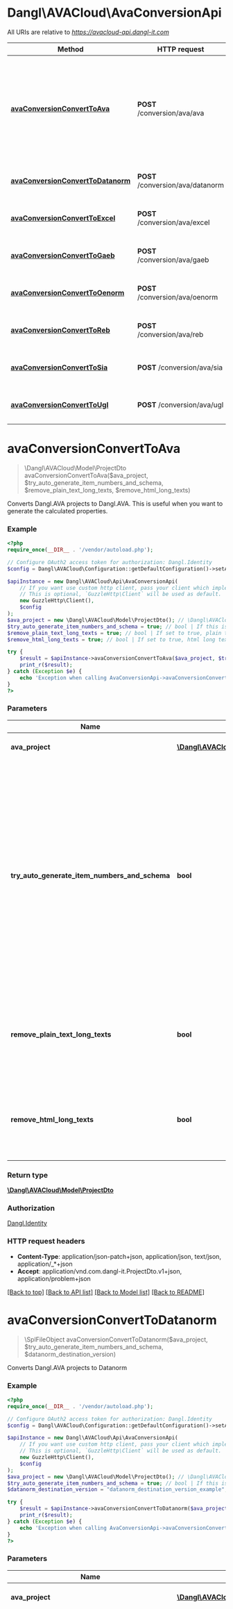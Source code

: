 # Dangl\AVACloud\AvaConversionApi

All URIs are relative to *https://avacloud-api.dangl-it.com*

Method | HTTP request | Description
------------- | ------------- | -------------
[**avaConversionConvertToAva**](AvaConversionApi.md#avaConversionConvertToAva) | **POST** /conversion/ava/ava | Converts Dangl.AVA projects to Dangl.AVA. This is useful when you want to generate the calculated properties.
[**avaConversionConvertToDatanorm**](AvaConversionApi.md#avaConversionConvertToDatanorm) | **POST** /conversion/ava/datanorm | Converts Dangl.AVA projects to Datanorm
[**avaConversionConvertToExcel**](AvaConversionApi.md#avaConversionConvertToExcel) | **POST** /conversion/ava/excel | Converts Dangl.AVA projects to Excel
[**avaConversionConvertToGaeb**](AvaConversionApi.md#avaConversionConvertToGaeb) | **POST** /conversion/ava/gaeb | Converts Dangl.AVA projects to GAEB
[**avaConversionConvertToOenorm**](AvaConversionApi.md#avaConversionConvertToOenorm) | **POST** /conversion/ava/oenorm | Converts Dangl.AVA projects to Oenorm
[**avaConversionConvertToReb**](AvaConversionApi.md#avaConversionConvertToReb) | **POST** /conversion/ava/reb | Converts Dangl.AVA projects to REB
[**avaConversionConvertToSia**](AvaConversionApi.md#avaConversionConvertToSia) | **POST** /conversion/ava/sia | Converts Dangl.AVA projects to SIA 451
[**avaConversionConvertToUgl**](AvaConversionApi.md#avaConversionConvertToUgl) | **POST** /conversion/ava/ugl | Converts Dangl.AVA projects to UGL


# **avaConversionConvertToAva**
> \Dangl\AVACloud\Model\ProjectDto avaConversionConvertToAva($ava_project, $try_auto_generate_item_numbers_and_schema, $remove_plain_text_long_texts, $remove_html_long_texts)

Converts Dangl.AVA projects to Dangl.AVA. This is useful when you want to generate the calculated properties.

### Example
```php
<?php
require_once(__DIR__ . '/vendor/autoload.php');

// Configure OAuth2 access token for authorization: Dangl.Identity
$config = Dangl\AVACloud\Configuration::getDefaultConfiguration()->setAccessToken('YOUR_ACCESS_TOKEN');

$apiInstance = new Dangl\AVACloud\Api\AvaConversionApi(
    // If you want use custom http client, pass your client which implements `GuzzleHttp\ClientInterface`.
    // This is optional, `GuzzleHttp\Client` will be used as default.
    new GuzzleHttp\Client(),
    $config
);
$ava_project = new \Dangl\AVACloud\Model\ProjectDto(); // \Dangl\AVACloud\Model\ProjectDto | The Dangl.AVA project
$try_auto_generate_item_numbers_and_schema = true; // bool | If this is set to true, AVACloud will try to generate item numbers and an item number schema automatically for the input project. The operation will not have any effect if either an item number schema is already present, or if any of the elements already has an item number.
$remove_plain_text_long_texts = true; // bool | If set to true, plain text long texts will be removed from the output to reduce response sizes
$remove_html_long_texts = true; // bool | If set to true, html long texts will be removed from the output to reduce response sizes

try {
    $result = $apiInstance->avaConversionConvertToAva($ava_project, $try_auto_generate_item_numbers_and_schema, $remove_plain_text_long_texts, $remove_html_long_texts);
    print_r($result);
} catch (Exception $e) {
    echo 'Exception when calling AvaConversionApi->avaConversionConvertToAva: ', $e->getMessage(), PHP_EOL;
}
?>
```

### Parameters

Name | Type | Description  | Notes
------------- | ------------- | ------------- | -------------
 **ava_project** | [**\Dangl\AVACloud\Model\ProjectDto**](../Model/ProjectDto.md)| The Dangl.AVA project |
 **try_auto_generate_item_numbers_and_schema** | **bool**| If this is set to true, AVACloud will try to generate item numbers and an item number schema automatically for the input project. The operation will not have any effect if either an item number schema is already present, or if any of the elements already has an item number. | [optional]
 **remove_plain_text_long_texts** | **bool**| If set to true, plain text long texts will be removed from the output to reduce response sizes | [optional]
 **remove_html_long_texts** | **bool**| If set to true, html long texts will be removed from the output to reduce response sizes | [optional]

### Return type

[**\Dangl\AVACloud\Model\ProjectDto**](../Model/ProjectDto.md)

### Authorization

[Dangl.Identity](../../README.md#Dangl.Identity)

### HTTP request headers

 - **Content-Type**: application/json-patch+json, application/json, text/json, application/_*+json
 - **Accept**: application/vnd.com.dangl-it.ProjectDto.v1+json, application/problem+json

[[Back to top]](#) [[Back to API list]](../../README.md#documentation-for-api-endpoints) [[Back to Model list]](../../README.md#documentation-for-models) [[Back to README]](../../README.md)

# **avaConversionConvertToDatanorm**
> \SplFileObject avaConversionConvertToDatanorm($ava_project, $try_auto_generate_item_numbers_and_schema, $datanorm_destination_version)

Converts Dangl.AVA projects to Datanorm

### Example
```php
<?php
require_once(__DIR__ . '/vendor/autoload.php');

// Configure OAuth2 access token for authorization: Dangl.Identity
$config = Dangl\AVACloud\Configuration::getDefaultConfiguration()->setAccessToken('YOUR_ACCESS_TOKEN');

$apiInstance = new Dangl\AVACloud\Api\AvaConversionApi(
    // If you want use custom http client, pass your client which implements `GuzzleHttp\ClientInterface`.
    // This is optional, `GuzzleHttp\Client` will be used as default.
    new GuzzleHttp\Client(),
    $config
);
$ava_project = new \Dangl\AVACloud\Model\ProjectDto(); // \Dangl\AVACloud\Model\ProjectDto | The Dangl.AVA project
$try_auto_generate_item_numbers_and_schema = true; // bool | If this is set to true, AVACloud will try to generate item numbers and an item number schema automatically for the input project. The operation will not have any effect if either an item number schema is already present, or if any of the elements already has an item number.
$datanorm_destination_version = "datanorm_destination_version_example"; // string | The Datanorm version to convert to. Defaults to V4.

try {
    $result = $apiInstance->avaConversionConvertToDatanorm($ava_project, $try_auto_generate_item_numbers_and_schema, $datanorm_destination_version);
    print_r($result);
} catch (Exception $e) {
    echo 'Exception when calling AvaConversionApi->avaConversionConvertToDatanorm: ', $e->getMessage(), PHP_EOL;
}
?>
```

### Parameters

Name | Type | Description  | Notes
------------- | ------------- | ------------- | -------------
 **ava_project** | [**\Dangl\AVACloud\Model\ProjectDto**](../Model/ProjectDto.md)| The Dangl.AVA project |
 **try_auto_generate_item_numbers_and_schema** | **bool**| If this is set to true, AVACloud will try to generate item numbers and an item number schema automatically for the input project. The operation will not have any effect if either an item number schema is already present, or if any of the elements already has an item number. | [optional]
 **datanorm_destination_version** | **string**| The Datanorm version to convert to. Defaults to V4. | [optional]

### Return type

[**\SplFileObject**](../Model/\SplFileObject.md)

### Authorization

[Dangl.Identity](../../README.md#Dangl.Identity)

### HTTP request headers

 - **Content-Type**: application/json-patch+json, application/json, text/json, application/_*+json
 - **Accept**: text/plain, application/json, text/json, application/problem+json

[[Back to top]](#) [[Back to API list]](../../README.md#documentation-for-api-endpoints) [[Back to Model list]](../../README.md#documentation-for-models) [[Back to README]](../../README.md)

# **avaConversionConvertToExcel**
> \SplFileObject avaConversionConvertToExcel($ava_project, $try_auto_generate_item_numbers_and_schema, $write_prices, $write_long_texts, $conversion_culture)

Converts Dangl.AVA projects to Excel

### Example
```php
<?php
require_once(__DIR__ . '/vendor/autoload.php');

// Configure OAuth2 access token for authorization: Dangl.Identity
$config = Dangl\AVACloud\Configuration::getDefaultConfiguration()->setAccessToken('YOUR_ACCESS_TOKEN');

$apiInstance = new Dangl\AVACloud\Api\AvaConversionApi(
    // If you want use custom http client, pass your client which implements `GuzzleHttp\ClientInterface`.
    // This is optional, `GuzzleHttp\Client` will be used as default.
    new GuzzleHttp\Client(),
    $config
);
$ava_project = new \Dangl\AVACloud\Model\ProjectDto(); // \Dangl\AVACloud\Model\ProjectDto | The Dangl.AVA project
$try_auto_generate_item_numbers_and_schema = true; // bool | If this is set to true, AVACloud will try to generate item numbers and an item number schema automatically for the input project. The operation will not have any effect if either an item number schema is already present, or if any of the elements already has an item number.
$write_prices = true; // bool | Defaults to true
$write_long_texts = true; // bool | Defaults to true
$conversion_culture = "conversion_culture_example"; // string | The culture that should be used for the conversion process, to have localized Excel files

try {
    $result = $apiInstance->avaConversionConvertToExcel($ava_project, $try_auto_generate_item_numbers_and_schema, $write_prices, $write_long_texts, $conversion_culture);
    print_r($result);
} catch (Exception $e) {
    echo 'Exception when calling AvaConversionApi->avaConversionConvertToExcel: ', $e->getMessage(), PHP_EOL;
}
?>
```

### Parameters

Name | Type | Description  | Notes
------------- | ------------- | ------------- | -------------
 **ava_project** | [**\Dangl\AVACloud\Model\ProjectDto**](../Model/ProjectDto.md)| The Dangl.AVA project |
 **try_auto_generate_item_numbers_and_schema** | **bool**| If this is set to true, AVACloud will try to generate item numbers and an item number schema automatically for the input project. The operation will not have any effect if either an item number schema is already present, or if any of the elements already has an item number. | [optional]
 **write_prices** | **bool**| Defaults to true | [optional]
 **write_long_texts** | **bool**| Defaults to true | [optional]
 **conversion_culture** | **string**| The culture that should be used for the conversion process, to have localized Excel files | [optional]

### Return type

[**\SplFileObject**](../Model/\SplFileObject.md)

### Authorization

[Dangl.Identity](../../README.md#Dangl.Identity)

### HTTP request headers

 - **Content-Type**: application/json-patch+json, application/json, text/json, application/_*+json
 - **Accept**: text/plain, application/json, text/json, application/problem+json

[[Back to top]](#) [[Back to API list]](../../README.md#documentation-for-api-endpoints) [[Back to Model list]](../../README.md#documentation-for-models) [[Back to README]](../../README.md)

# **avaConversionConvertToGaeb**
> \SplFileObject avaConversionConvertToGaeb($ava_project, $try_auto_generate_item_numbers_and_schema, $destination_gaeb_type, $target_exchange_phase_transform, $enforce_strict_offer_phase_long_text_output, $export_quantity_determination, $remove_unprintable_characters_from_texts, $force_include_descriptions, $treat_null_item_number_schema_as_invalid)

Converts Dangl.AVA projects to GAEB

### Example
```php
<?php
require_once(__DIR__ . '/vendor/autoload.php');

// Configure OAuth2 access token for authorization: Dangl.Identity
$config = Dangl\AVACloud\Configuration::getDefaultConfiguration()->setAccessToken('YOUR_ACCESS_TOKEN');

$apiInstance = new Dangl\AVACloud\Api\AvaConversionApi(
    // If you want use custom http client, pass your client which implements `GuzzleHttp\ClientInterface`.
    // This is optional, `GuzzleHttp\Client` will be used as default.
    new GuzzleHttp\Client(),
    $config
);
$ava_project = new \Dangl\AVACloud\Model\ProjectDto(); // \Dangl\AVACloud\Model\ProjectDto | The Dangl.AVA project
$try_auto_generate_item_numbers_and_schema = true; // bool | If this is set to true, AVACloud will try to generate item numbers and an item number schema automatically for the input project. The operation will not have any effect if either an item number schema is already present, or if any of the elements already has an item number.
$destination_gaeb_type = "destination_gaeb_type_example"; // string | Defaults to GAEB XML V3.2
$target_exchange_phase_transform = "target_exchange_phase_transform_example"; // string | Defaults to none, meaning no transformation will be done
$enforce_strict_offer_phase_long_text_output = true; // bool | Defaults to false. If this is enabled, exported long texts to GAEB XML that use text additions will be strictly schema compliant. If this is not enabled, any text that is marked to contain a text addition is exported in full to ensure that incorrectly used text additions are still preserved in the export.
$export_quantity_determination = true; // bool | Defaults to false. If this is enabled, quantities are exported in detail in GAEB XML targets via the 'QtyDeterm' (Quantity Determination, or Quantity Take Off) fields. To control this, you can set custom quantity calculations in the 'QuantityComponents' property of positions. Please see the entry for 'Quantity Determination' in the Dangl.AVA HowTo documentation section. Please be advised that enabling this might export data that was not intended to be exported, like internal quantity calculation details, depending on what data you put in the 'QuantityComponents' property.
$remove_unprintable_characters_from_texts = true; // bool | If this is enabled, unprintable characters are removed from text elements. Otherwise, the conversion might fail in case some text content contains characters that are not allowed in XML output formats. Defaults to true.
$force_include_descriptions = true; // bool | If this is enabled, all description elements like texts and execution descriptions will be output to the result. This is mostly only applicable to GAEB exports to phase 84 - Offer, which does typically not include descriptions.
$treat_null_item_number_schema_as_invalid = true; // bool | When exporting to GAEB, an item number schema is usually required. AVACloud will try to fix invalid item number schemas. With this setting, you can also tell AVACloud to treat a null value as invalid. Otherwise, null schemas will simply be ignored and not lead to any schema being generated. It is recommended to enable this option, but it is disabled by default for compatibility reasons.

try {
    $result = $apiInstance->avaConversionConvertToGaeb($ava_project, $try_auto_generate_item_numbers_and_schema, $destination_gaeb_type, $target_exchange_phase_transform, $enforce_strict_offer_phase_long_text_output, $export_quantity_determination, $remove_unprintable_characters_from_texts, $force_include_descriptions, $treat_null_item_number_schema_as_invalid);
    print_r($result);
} catch (Exception $e) {
    echo 'Exception when calling AvaConversionApi->avaConversionConvertToGaeb: ', $e->getMessage(), PHP_EOL;
}
?>
```

### Parameters

Name | Type | Description  | Notes
------------- | ------------- | ------------- | -------------
 **ava_project** | [**\Dangl\AVACloud\Model\ProjectDto**](../Model/ProjectDto.md)| The Dangl.AVA project |
 **try_auto_generate_item_numbers_and_schema** | **bool**| If this is set to true, AVACloud will try to generate item numbers and an item number schema automatically for the input project. The operation will not have any effect if either an item number schema is already present, or if any of the elements already has an item number. | [optional]
 **destination_gaeb_type** | **string**| Defaults to GAEB XML V3.2 | [optional]
 **target_exchange_phase_transform** | **string**| Defaults to none, meaning no transformation will be done | [optional]
 **enforce_strict_offer_phase_long_text_output** | **bool**| Defaults to false. If this is enabled, exported long texts to GAEB XML that use text additions will be strictly schema compliant. If this is not enabled, any text that is marked to contain a text addition is exported in full to ensure that incorrectly used text additions are still preserved in the export. | [optional]
 **export_quantity_determination** | **bool**| Defaults to false. If this is enabled, quantities are exported in detail in GAEB XML targets via the &#39;QtyDeterm&#39; (Quantity Determination, or Quantity Take Off) fields. To control this, you can set custom quantity calculations in the &#39;QuantityComponents&#39; property of positions. Please see the entry for &#39;Quantity Determination&#39; in the Dangl.AVA HowTo documentation section. Please be advised that enabling this might export data that was not intended to be exported, like internal quantity calculation details, depending on what data you put in the &#39;QuantityComponents&#39; property. | [optional]
 **remove_unprintable_characters_from_texts** | **bool**| If this is enabled, unprintable characters are removed from text elements. Otherwise, the conversion might fail in case some text content contains characters that are not allowed in XML output formats. Defaults to true. | [optional]
 **force_include_descriptions** | **bool**| If this is enabled, all description elements like texts and execution descriptions will be output to the result. This is mostly only applicable to GAEB exports to phase 84 - Offer, which does typically not include descriptions. | [optional]
 **treat_null_item_number_schema_as_invalid** | **bool**| When exporting to GAEB, an item number schema is usually required. AVACloud will try to fix invalid item number schemas. With this setting, you can also tell AVACloud to treat a null value as invalid. Otherwise, null schemas will simply be ignored and not lead to any schema being generated. It is recommended to enable this option, but it is disabled by default for compatibility reasons. | [optional]

### Return type

[**\SplFileObject**](../Model/\SplFileObject.md)

### Authorization

[Dangl.Identity](../../README.md#Dangl.Identity)

### HTTP request headers

 - **Content-Type**: application/json-patch+json, application/json, text/json, application/_*+json
 - **Accept**: text/plain, application/json, text/json, application/problem+json

[[Back to top]](#) [[Back to API list]](../../README.md#documentation-for-api-endpoints) [[Back to Model list]](../../README.md#documentation-for-models) [[Back to README]](../../README.md)

# **avaConversionConvertToOenorm**
> \SplFileObject avaConversionConvertToOenorm($ava_project, $try_auto_generate_item_numbers_and_schema, $destination_oenorm_type, $try_repair_project_structure, $skip_try_enforce_schema_compliant_xml_output, $remove_unprintable_characters_from_texts)

Converts Dangl.AVA projects to Oenorm

### Example
```php
<?php
require_once(__DIR__ . '/vendor/autoload.php');

// Configure OAuth2 access token for authorization: Dangl.Identity
$config = Dangl\AVACloud\Configuration::getDefaultConfiguration()->setAccessToken('YOUR_ACCESS_TOKEN');

$apiInstance = new Dangl\AVACloud\Api\AvaConversionApi(
    // If you want use custom http client, pass your client which implements `GuzzleHttp\ClientInterface`.
    // This is optional, `GuzzleHttp\Client` will be used as default.
    new GuzzleHttp\Client(),
    $config
);
$ava_project = new \Dangl\AVACloud\Model\ProjectDto(); // \Dangl\AVACloud\Model\ProjectDto | The Dangl.AVA project
$try_auto_generate_item_numbers_and_schema = true; // bool | If this is set to true, AVACloud will try to generate item numbers and an item number schema automatically for the input project. The operation will not have any effect if either an item number schema is already present, or if any of the elements already has an item number.
$destination_oenorm_type = "destination_oenorm_type_example"; // string | Defaults to Lv2015
$try_repair_project_structure = true; // bool | Defaults to false. If this is enabled, the converter will try to ensure that the project structure can be mapped to Oenorm. It might introduce additional group levels to ensure a compatible target
$skip_try_enforce_schema_compliant_xml_output = true; // bool | If this option is enabled, AVACloud will not attempt to force a schema-compliant Xml output for ÖNorm targets that are Xml based. By default, AVACloud will try to add required fields, even if no data is present, with sensible defaults. This behavior can be disabled with this option.
$remove_unprintable_characters_from_texts = true; // bool | If this is enabled, unprintable characters are removed from text elements. Otherwise, the conversion might fail in case some text content contains characters that are not allowed in XML output formats. Defaults to true.

try {
    $result = $apiInstance->avaConversionConvertToOenorm($ava_project, $try_auto_generate_item_numbers_and_schema, $destination_oenorm_type, $try_repair_project_structure, $skip_try_enforce_schema_compliant_xml_output, $remove_unprintable_characters_from_texts);
    print_r($result);
} catch (Exception $e) {
    echo 'Exception when calling AvaConversionApi->avaConversionConvertToOenorm: ', $e->getMessage(), PHP_EOL;
}
?>
```

### Parameters

Name | Type | Description  | Notes
------------- | ------------- | ------------- | -------------
 **ava_project** | [**\Dangl\AVACloud\Model\ProjectDto**](../Model/ProjectDto.md)| The Dangl.AVA project |
 **try_auto_generate_item_numbers_and_schema** | **bool**| If this is set to true, AVACloud will try to generate item numbers and an item number schema automatically for the input project. The operation will not have any effect if either an item number schema is already present, or if any of the elements already has an item number. | [optional]
 **destination_oenorm_type** | **string**| Defaults to Lv2015 | [optional]
 **try_repair_project_structure** | **bool**| Defaults to false. If this is enabled, the converter will try to ensure that the project structure can be mapped to Oenorm. It might introduce additional group levels to ensure a compatible target | [optional]
 **skip_try_enforce_schema_compliant_xml_output** | **bool**| If this option is enabled, AVACloud will not attempt to force a schema-compliant Xml output for ÖNorm targets that are Xml based. By default, AVACloud will try to add required fields, even if no data is present, with sensible defaults. This behavior can be disabled with this option. | [optional]
 **remove_unprintable_characters_from_texts** | **bool**| If this is enabled, unprintable characters are removed from text elements. Otherwise, the conversion might fail in case some text content contains characters that are not allowed in XML output formats. Defaults to true. | [optional]

### Return type

[**\SplFileObject**](../Model/\SplFileObject.md)

### Authorization

[Dangl.Identity](../../README.md#Dangl.Identity)

### HTTP request headers

 - **Content-Type**: application/json-patch+json, application/json, text/json, application/_*+json
 - **Accept**: text/plain, application/json, text/json, application/problem+json

[[Back to top]](#) [[Back to API list]](../../README.md#documentation-for-api-endpoints) [[Back to Model list]](../../README.md#documentation-for-models) [[Back to README]](../../README.md)

# **avaConversionConvertToReb**
> \SplFileObject avaConversionConvertToReb($ava_project, $try_auto_generate_item_numbers_and_schema, $destination_reb_type)

Converts Dangl.AVA projects to REB

### Example
```php
<?php
require_once(__DIR__ . '/vendor/autoload.php');

// Configure OAuth2 access token for authorization: Dangl.Identity
$config = Dangl\AVACloud\Configuration::getDefaultConfiguration()->setAccessToken('YOUR_ACCESS_TOKEN');

$apiInstance = new Dangl\AVACloud\Api\AvaConversionApi(
    // If you want use custom http client, pass your client which implements `GuzzleHttp\ClientInterface`.
    // This is optional, `GuzzleHttp\Client` will be used as default.
    new GuzzleHttp\Client(),
    $config
);
$ava_project = new \Dangl\AVACloud\Model\ProjectDto(); // \Dangl\AVACloud\Model\ProjectDto | The Dangl.AVA project
$try_auto_generate_item_numbers_and_schema = true; // bool | If this is set to true, AVACloud will try to generate item numbers and an item number schema automatically for the input project. The operation will not have any effect if either an item number schema is already present, or if any of the elements already has an item number.
$destination_reb_type = "destination_reb_type_example"; // string | Defaults to D11

try {
    $result = $apiInstance->avaConversionConvertToReb($ava_project, $try_auto_generate_item_numbers_and_schema, $destination_reb_type);
    print_r($result);
} catch (Exception $e) {
    echo 'Exception when calling AvaConversionApi->avaConversionConvertToReb: ', $e->getMessage(), PHP_EOL;
}
?>
```

### Parameters

Name | Type | Description  | Notes
------------- | ------------- | ------------- | -------------
 **ava_project** | [**\Dangl\AVACloud\Model\ProjectDto**](../Model/ProjectDto.md)| The Dangl.AVA project |
 **try_auto_generate_item_numbers_and_schema** | **bool**| If this is set to true, AVACloud will try to generate item numbers and an item number schema automatically for the input project. The operation will not have any effect if either an item number schema is already present, or if any of the elements already has an item number. | [optional]
 **destination_reb_type** | **string**| Defaults to D11 | [optional]

### Return type

[**\SplFileObject**](../Model/\SplFileObject.md)

### Authorization

[Dangl.Identity](../../README.md#Dangl.Identity)

### HTTP request headers

 - **Content-Type**: application/json-patch+json, application/json, text/json, application/_*+json
 - **Accept**: text/plain, application/json, text/json, application/problem+json

[[Back to top]](#) [[Back to API list]](../../README.md#documentation-for-api-endpoints) [[Back to Model list]](../../README.md#documentation-for-models) [[Back to README]](../../README.md)

# **avaConversionConvertToSia**
> \SplFileObject avaConversionConvertToSia($ava_project, $try_auto_generate_item_numbers_and_schema)

Converts Dangl.AVA projects to SIA 451

### Example
```php
<?php
require_once(__DIR__ . '/vendor/autoload.php');

// Configure OAuth2 access token for authorization: Dangl.Identity
$config = Dangl\AVACloud\Configuration::getDefaultConfiguration()->setAccessToken('YOUR_ACCESS_TOKEN');

$apiInstance = new Dangl\AVACloud\Api\AvaConversionApi(
    // If you want use custom http client, pass your client which implements `GuzzleHttp\ClientInterface`.
    // This is optional, `GuzzleHttp\Client` will be used as default.
    new GuzzleHttp\Client(),
    $config
);
$ava_project = new \Dangl\AVACloud\Model\ProjectDto(); // \Dangl\AVACloud\Model\ProjectDto | The Dangl.AVA project
$try_auto_generate_item_numbers_and_schema = true; // bool | If this is set to true, AVACloud will try to generate item numbers and an item number schema automatically for the input project. The operation will not have any effect if either an item number schema is already present, or if any of the elements already has an item number.

try {
    $result = $apiInstance->avaConversionConvertToSia($ava_project, $try_auto_generate_item_numbers_and_schema);
    print_r($result);
} catch (Exception $e) {
    echo 'Exception when calling AvaConversionApi->avaConversionConvertToSia: ', $e->getMessage(), PHP_EOL;
}
?>
```

### Parameters

Name | Type | Description  | Notes
------------- | ------------- | ------------- | -------------
 **ava_project** | [**\Dangl\AVACloud\Model\ProjectDto**](../Model/ProjectDto.md)| The Dangl.AVA project |
 **try_auto_generate_item_numbers_and_schema** | **bool**| If this is set to true, AVACloud will try to generate item numbers and an item number schema automatically for the input project. The operation will not have any effect if either an item number schema is already present, or if any of the elements already has an item number. | [optional]

### Return type

[**\SplFileObject**](../Model/\SplFileObject.md)

### Authorization

[Dangl.Identity](../../README.md#Dangl.Identity)

### HTTP request headers

 - **Content-Type**: application/json-patch+json, application/json, text/json, application/_*+json
 - **Accept**: text/plain, application/json, text/json, application/problem+json

[[Back to top]](#) [[Back to API list]](../../README.md#documentation-for-api-endpoints) [[Back to Model list]](../../README.md#documentation-for-models) [[Back to README]](../../README.md)

# **avaConversionConvertToUgl**
> \SplFileObject avaConversionConvertToUgl($ava_project, $try_auto_generate_item_numbers_and_schema, $ugl_destination_version)

Converts Dangl.AVA projects to UGL

### Example
```php
<?php
require_once(__DIR__ . '/vendor/autoload.php');

// Configure OAuth2 access token for authorization: Dangl.Identity
$config = Dangl\AVACloud\Configuration::getDefaultConfiguration()->setAccessToken('YOUR_ACCESS_TOKEN');

$apiInstance = new Dangl\AVACloud\Api\AvaConversionApi(
    // If you want use custom http client, pass your client which implements `GuzzleHttp\ClientInterface`.
    // This is optional, `GuzzleHttp\Client` will be used as default.
    new GuzzleHttp\Client(),
    $config
);
$ava_project = new \Dangl\AVACloud\Model\ProjectDto(); // \Dangl\AVACloud\Model\ProjectDto | The Dangl.AVA project
$try_auto_generate_item_numbers_and_schema = true; // bool | If this is set to true, AVACloud will try to generate item numbers and an item number schema automatically for the input project. The operation will not have any effect if either an item number schema is already present, or if any of the elements already has an item number.
$ugl_destination_version = "ugl_destination_version_example"; // string | The UGL version to convert to. Defaults to V1.

try {
    $result = $apiInstance->avaConversionConvertToUgl($ava_project, $try_auto_generate_item_numbers_and_schema, $ugl_destination_version);
    print_r($result);
} catch (Exception $e) {
    echo 'Exception when calling AvaConversionApi->avaConversionConvertToUgl: ', $e->getMessage(), PHP_EOL;
}
?>
```

### Parameters

Name | Type | Description  | Notes
------------- | ------------- | ------------- | -------------
 **ava_project** | [**\Dangl\AVACloud\Model\ProjectDto**](../Model/ProjectDto.md)| The Dangl.AVA project |
 **try_auto_generate_item_numbers_and_schema** | **bool**| If this is set to true, AVACloud will try to generate item numbers and an item number schema automatically for the input project. The operation will not have any effect if either an item number schema is already present, or if any of the elements already has an item number. | [optional]
 **ugl_destination_version** | **string**| The UGL version to convert to. Defaults to V1. | [optional]

### Return type

[**\SplFileObject**](../Model/\SplFileObject.md)

### Authorization

[Dangl.Identity](../../README.md#Dangl.Identity)

### HTTP request headers

 - **Content-Type**: application/json-patch+json, application/json, text/json, application/_*+json
 - **Accept**: text/plain, application/json, text/json, application/problem+json

[[Back to top]](#) [[Back to API list]](../../README.md#documentation-for-api-endpoints) [[Back to Model list]](../../README.md#documentation-for-models) [[Back to README]](../../README.md)

